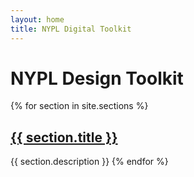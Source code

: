 ```yaml
---
layout: home
title: NYPL Digital Toolkit
---
```


# NYPL Design Toolkit

{% for section in site.sections %}
## <a href="{{ section.url | relative_url }}">{{ section.title }}</a>
{{ section.description }}
{% endfor %}